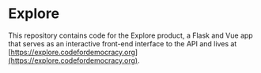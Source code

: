 # Explore

This repository contains code for the Explore product, a Flask and Vue app that serves as an interactive front-end interface to the API and lives at [https://explore.codefordemocracy.org](https://explore.codefordemocracy.org).
